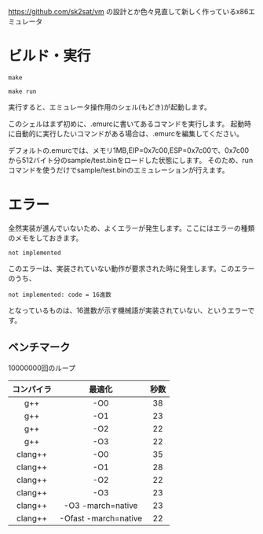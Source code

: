 https://github.com/sk2sat/vm の設計とか色々見直して新しく作っているx86エミュレータ

# ビルド・実行

```
make
```

```
make run
```

実行すると、エミュレータ操作用のシェル(もどき)が起動します。

このシェルはまず初めに、.emurcに書いてあるコマンドを実行します。
起動時に自動的に実行したいコマンドがある場合は、.emurcを編集してください。

デフォルトの.emurcでは、メモリ1MB,EIP=0x7c00,ESP=0x7c00で、0x7c00から512バイト分のsample/test.binをロードした状態にします。
そのため、runコマンドを使うだけでsample/test.binのエミュレーションが行えます。

# エラー
全然実装が進んでいないため、よくエラーが発生します。ここにはエラーの種類のメモをしておきます。

```
not implemented
```

このエラーは、実装されていない動作が要求された時に発生します。このエラーのうち、

```
not implemented: code = 16進数
```

となっているものは、16進数が示す機械語が実装されていない、というエラーです。

## ベンチマーク
10000000回のループ

| コンパイラ |        最適化        | 秒数 |
|:----------:|:--------------------:|:----:|
| g++        | -O0                  | 38   |
| g++        | -O1                  | 23   |
| g++        | -O2                  | 22   |
| g++        | -O3                  | 22   |
| clang++    | -O0                  | 35   |
| clang++    | -O1                  | 28   |
| clang++    | -O2                  | 22   |
| clang++    | -O3                  | 23   |
| clang++    | -O3 -march=native    | 23   |
| clang++    | -Ofast -march=native | 22   |
